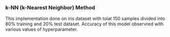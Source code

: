 ### k-NN (k-Nearest Neighbor) Method
This implementation done on iris dataset with tolat 150 samples divided into 80% training and 20% test dataset. Accuracy of 
this model observred with various values of hyperparameter. 

